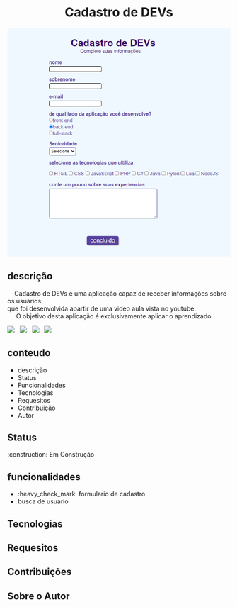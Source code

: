 <h1 align="center" >Cadastro de DEVs</h1>

<img src="https://github.com/JhonySmithSilva/formulario/blob/main/imagens/print_da_pagina.png?raw=true">

<h2>descrição</h2>
<P>
   &nbsp;&nbsp;&nbsp;&nbsp;Cadastro de DEVs é uma aplicação capaz de receber informações sobre os usuários<br>
  que foi desenvolvida apartir de uma video aula vista no youtube.<br>
   &nbsp;&nbsp;&nbsp;&nbsp; O objetivo desta aplicação é exclusivamente aplicar o aprendizado.
</P>

<div>
   <img src="https://img.shields.io/github/issues/JhonySmithSilva/formulario"> &nbsp  
   <img src="https://img.shields.io/github/forks/JhonySmithSilva/formulario"> &nbsp
   <img src="https://img.shields.io/github/stars/JhonySmithSilva/formulario"> &nbsp
   <img src="https://img.shields.io/github/license/JhonySmithSilva/formulario"> &nbsp   
</div>

<h2>conteudo</h2>
<ul align="left">
 <li>descrição</li> 
 <li>Status</li>  
 <li>Funcionalidades</li>
 <li>Tecnologias</li>
 <li>Requesitos</li>
 <li>Contribuição</li> 
 <li>Autor</li>
</ul>

<h2>Status</h2>
<p>:construction: Em Construção</p>

<h2>funcionalidades</h2>
<ul>
<li> :heavy_check_mark: formulario de cadastro</li>
<li> busca de usuário</li>
</ul>

<h2>Tecnologias</h2>
<h2>Requesitos</h2>
<h2>Contribuições</h2>
<h2>Sobre o Autor</h2>
